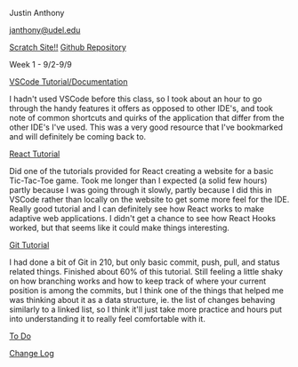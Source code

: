 Justin Anthony

janthony@udel.edu 

<a href = "Scratch.html">Scratch Site!!</a>
[Github Repository](https://github.com/janthony-ud/CISC275-Portfolio)

Week 1 - 9/2-9/9

[VSCode Tutorial/Documentation](https://code.visualstudio.com/docs/getstarted/userinterface)

I hadn't used VSCode before this class, so I took about an hour to go through the handy features it offers as opposed to other IDE's, and took note of common shortcuts and quirks of the application that differ from the other IDE's I've used. This was a very good resource that I've bookmarked and will definitely be coming back to. 

[React Tutorial](https://github.com/janthony-ud/CISC275-Portfolio/blob/main/indexReact.js)

Did one of the tutorials provided for React creating a website for a basic Tic-Tac-Toe game. Took me longer than I expected (a solid few hours) partly because I was going through it slowly, partly because I did this in VSCode rather than locally on the website to get some more feel for the IDE. Really good tutorial and I can definitely see how React works to make adaptive web applications. I didn't get a chance to see how React Hooks worked, but that seems like it could make things interesting. 

[Git Tutorial](https://learngitbranching.js.org/)

I had done a bit of Git in 210, but only basic commit, push, pull, and status related things. Finished about 60% of this tutorial. Still feeling a little shaky on how branching works and how to keep track of where your current position is among the commits, but I think one of the things that helped me was thinking about it as a data structure, ie. the list of changes behaving similarly to a linked list, so I think it'll just take more practice and hours put into understanding it to really feel comfortable with it. 



[To Do](https://github.com/janthony-ud/CISC275-Portfolio/blob/main/ToDo.html)

[Change Log](https://github.com/janthony-ud/CISC275-Portfolio/blob/main/ChangeLog.html)

